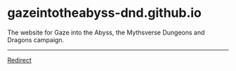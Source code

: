 # gazeintotheabyss-dnd.github.io
The website for Gaze into the Abyss, the Mythsverse Dungeons and Dragons campaign.

---

<p><a href="https://gazeintotheabyss-dnd.github.io/gaze-into-the-abyss.html">Redirect</a></p>
